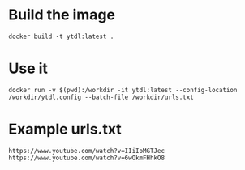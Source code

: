 # Build the image

	docker build -t ytdl:latest .

# Use it

	docker run -v $(pwd):/workdir -it ytdl:latest --config-location /workdir/ytdl.config --batch-file /workdir/urls.txt

# Example urls.txt

	https://www.youtube.com/watch?v=IIiIoMGTJec
	https://www.youtube.com/watch?v=6wOkmFHhkO8
